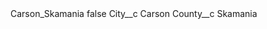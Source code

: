 <?xml version="1.0" encoding="UTF-8"?>
<CustomMetadata xmlns="http://soap.sforce.com/2006/04/metadata" xmlns:xsi="http://www.w3.org/2001/XMLSchema-instance" xmlns:xsd="http://www.w3.org/2001/XMLSchema">
    <label>Carson_Skamania</label>
    <protected>false</protected>
    <values>
        <field>City__c</field>
        <value xsi:type="xsd:string">Carson</value>
    </values>
    <values>
        <field>County__c</field>
        <value xsi:type="xsd:string">Skamania</value>
    </values>
</CustomMetadata>
